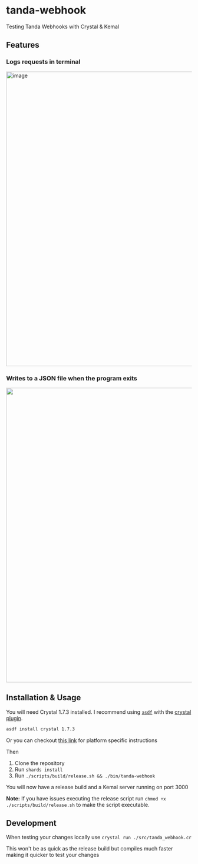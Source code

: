 # tanda-webhook

Testing Tanda Webhooks with Crystal & Kemal

## Features
### Logs requests in terminal
<img width="800" alt="image" src="https://user-images.githubusercontent.com/13454550/229565086-956c45b1-9727-41c4-83bd-1e45e7578aa0.png">

### Writes to a JSON file when the program exits
<img width="800" src="https://user-images.githubusercontent.com/13454550/229565350-dfec52c5-0b2d-417c-a5ec-49b15a7618a8.png">

## Installation & Usage

You will need Crystal 1.7.3 installed. I recommend using [`asdf`](https://github.com/asdf-vm/asdf) with the [crystal plugin](https://github.com/asdf-community/asdf-crystal).
```sh
asdf install crystal 1.7.3
```
Or you can checkout [this link](https://crystal-lang.org/install/) for platform specific instructions

Then
1. Clone the repository
2. Run `shards install`
3. Run `./scripts/build/release.sh && ./bin/tanda-webhook`

You will now have a release build and a Kemal server running on port 3000

**Note:** If you have issues executing the release script run `chmod +x ./scripts/build/release.sh` to make the script executable.

## Development
When testing your changes locally use `crystal run ./src/tanda_webhook.cr`

This won't be as quick as the release build but compiles much faster making it quicker to test your changes
